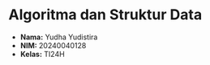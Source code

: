 # Algoritma dan Struktur Data

- **Nama:** Yudha Yudistira
- **NIM:** 20240040128
- **Kelas:** TI24H
